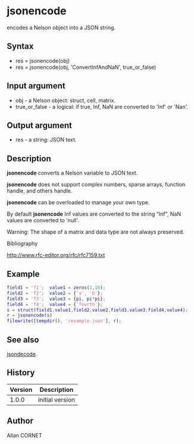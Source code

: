 

# jsonencode

encodes a Nelson object into a JSON string.

## Syntax

- res = jsonencode(obj)
- res = jsonencode(obj, 'ConvertInfAndNaN', true_or_false)

## Input argument

 - obj - a Nelson object: struct, cell, matrix.
 - true_or_false - a logical: if true, Inf, NaN are converted to 'Inf' or 'Nan'.

## Output argument

 - res - a string: JSON text.

## Description


  <p><b>jsonencode</b> converts a Nelson variable to JSON text.</p>
  <p><b>jsonencode</b> does not support complex numbers, sparse arrays, function handle, and others handle.</p>
  <p><b>jsonencode</b> can be overloaded to manage your own type.</p>
  <p>By default <b>jsonencode</b> Inf values are converted to the string "Inf", NaN values are converted to 'null'.</p>
  <p>Warning: The shape of a matrix and data type are not always preserved.</p>


Bibliography

http://www.rfc-editor.org/rfc/rfc7159.txt

## Example

```matlab
field1 = 'f1';  value1 = zeros(1,10);
field2 = 'f2';  value2 = {'a', 'b'};
field3 = 'f3';  value3 = {pi, pi*pi};
field4 = 'f4';  value4 = {'fourth'};
s = struct(field1,value1,field2,value2,field3,value3,field4,value4);
r = jsonencode(s)
filewrite([tempdir(), '/example.json'], r);
```

## See also

[jsondecode](jsondecode.md).
## History

|Version|Description|
|------|------|
|1.0.0|initial version|


## Author

Allan CORNET



